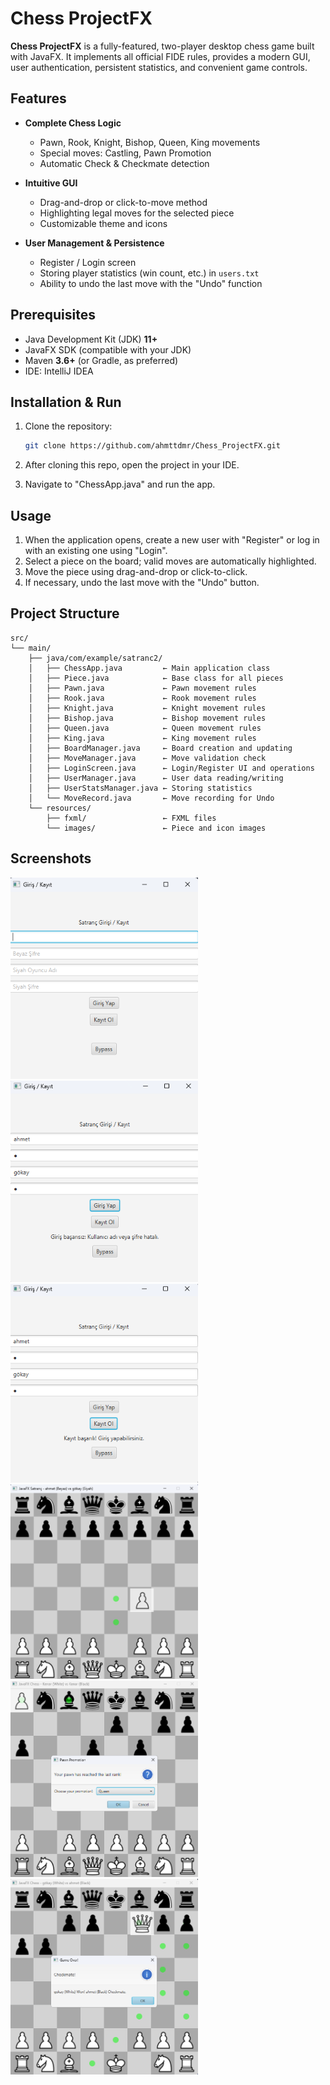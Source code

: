 # Chess ProjectFX

**Chess ProjectFX** is a fully-featured, two-player desktop chess game built with JavaFX. It implements all official FIDE rules, provides a modern GUI, user authentication, persistent statistics, and convenient game controls.

## Features

  - **Complete Chess Logic**

      - Pawn, Rook, Knight, Bishop, Queen, King movements
      - Special moves: Castling, Pawn Promotion
      - Automatic Check & Checkmate detection

  - **Intuitive GUI**

      - Drag-and-drop or click-to-move method
      - Highlighting legal moves for the selected piece
      - Customizable theme and icons

  - **User Management & Persistence**

      - Register / Login screen
      - Storing player statistics (win count, etc.) in `users.txt`
      - Ability to undo the last move with the "Undo" function

## Prerequisites

  - Java Development Kit (JDK) **11+**
  - JavaFX SDK (compatible with your JDK)
  - Maven **3.6+** (or Gradle, as preferred)
  - IDE: IntelliJ IDEA

## Installation & Run

1.  Clone the repository:

    ```bash
    git clone https://github.com/ahmttdmr/Chess_ProjectFX.git
    ```
2. After cloning this repo, open the project in your IDE.
3. Navigate to "ChessApp.java" and run the app.
   


## Usage

1.  When the application opens, create a new user with "Register" or log in with an existing one using "Login".
2.  Select a piece on the board; valid moves are automatically highlighted.
3.  Move the piece using drag-and-drop or click-to-click.
4.  If necessary, undo the last move with the "Undo" button.

## Project Structure

```
src/
└── main/
    ├── java/com/example/satranc2/
    │   ├── ChessApp.java         ← Main application class
    │   ├── Piece.java            ← Base class for all pieces
    │   ├── Pawn.java             ← Pawn movement rules
    │   ├── Rook.java             ← Rook movement rules
    │   ├── Knight.java           ← Knight movement rules
    │   ├── Bishop.java           ← Bishop movement rules
    │   ├── Queen.java            ← Queen movement rules
    │   ├── King.java             ← King movement rules
    │   ├── BoardManager.java     ← Board creation and updating
    │   ├── MoveManager.java      ← Move validation check
    │   ├── LoginScreen.java      ← Login/Register UI and operations
    │   ├── UserManager.java      ← User data reading/writing
    │   ├── UserStatsManager.java ← Storing statistics
    │   └── MoveRecord.java       ← Move recording for Undo
    └── resources/
        ├── fxml/                 ← FXML files
        └── images/               ← Piece and icon images
```

## Screenshots

<img src="images/LoginScreen.png"   width="300" alt="Login Screen" />
<img src="images/LoginScreen2.png"  width="300" alt="Login Fail" />
<img src="images/LoginScreen3.png"  width="300" alt="Registration" />
<img src="images/Gameplay.png"  width="300" alt="Drag & Move" />
<img src="images/Gameplay2.png" width="300" alt="Pawn Promotion" />
<img src="images/Gameplay3.png" width="300" alt="Checkmate" />
